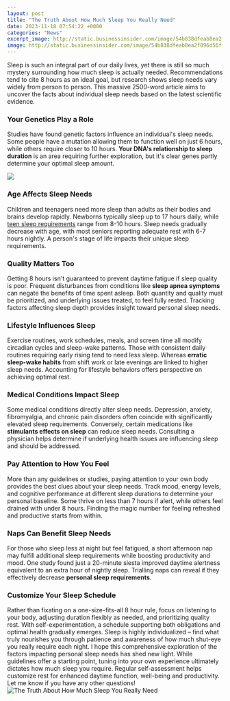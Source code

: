 ```yaml
---
layout: post
title: "The Truth About How Much Sleep You Really Need"
date: 2023-11-18 07:54:22 +0000
categories: "News"
excerpt_image: http://static.businessinsider.com/image/54b838dfeab8ea2f096d56ff/image.jpg
image: http://static.businessinsider.com/image/54b838dfeab8ea2f096d56ff/image.jpg
---
```


Sleep is such an integral part of our daily lives, yet there is still so much mystery surrounding how much sleep is actually needed. Recommendations tend to cite 8 hours as an ideal goal, but research shows sleep needs vary widely from person to person. This massive 2500-word article aims to uncover the facts about individual sleep needs based on the latest scientific evidence.
### Your Genetics Play a Role
Studies have found genetic factors influence an individual's sleep needs. Some people have a mutation allowing them to function well on just 6 hours, while others require closer to 10 hours. **Your DNA's relationship to sleep duration** is an area requiring further exploration, but it's clear genes partly determine your optimal sleep amount.

![](https://www.sleepscore.com/wp-content/uploads/2016/10/Sleepscore_1_Graphic-2-How-Much-Sleep-Need.png)
### Age Affects Sleep Needs  
Children and teenagers need more sleep than adults as their bodies and brains develop rapidly. Newborns typically sleep up to 17 hours daily, while [teen sleep requirements](https://yt.io.vn/collection/achenbach) range from 8-10 hours. Sleep needs gradually decrease with age, with most seniors reporting adequate rest with 6-7 hours nightly. A person's stage of life impacts their unique sleep requirements.
### Quality Matters Too  
Getting 8 hours isn't guaranteed to prevent daytime fatigue if sleep quality is poor. Frequent disturbances from conditions like **sleep apnea symptoms** can negate the benefits of time spent asleep. Both quantity and quality must be prioritized, and underlying issues treated, to feel fully rested. Tracking factors affecting sleep depth provides insight toward personal sleep needs.  
### Lifestyle Influences Sleep  
Exercise routines, work schedules, meals, and screen time all modify circadian cycles and sleep-wake patterns. Those with consistent daily routines requiring early rising tend to need less sleep. Whereas **erratic sleep-wake habits** from shift work or late evenings are linked to higher sleep needs. Accounting for lifestyle behaviors offers perspective on achieving optimal rest.
### Medical Conditions Impact Sleep  
Some medical conditions directly alter sleep needs. Depression, anxiety, fibromyalgia, and chronic pain disorders often coincide with significantly elevated sleep requirements. Conversely, certain medications like **stimulants effects on sleep** can reduce sleep needs. Consulting a physician helps determine if underlying health issues are influencing sleep and should be addressed.
### Pay Attention to How You Feel  
More than any guidelines or studies, paying attention to your own body provides the best clues about your sleep needs. Track mood, energy levels, and cognitive performance at different sleep durations to determine your personal baseline. Some thrive on less than 7 hours if alert, while others feel drained with under 8 hours. Finding the magic number for feeling refreshed and productive starts from within.
### Naps Can Benefit Sleep Needs  
For those who sleep less at night but feel fatigued, a short afternoon nap may fulfill additional sleep requirements while boosting productivity and mood. One study found just a 20-minute siesta improved daytime alertness equivalent to an extra hour of nightly sleep. Trialling naps can reveal if they effectively decrease **personal sleep requirements**.
### Customize Your Sleep Schedule  
Rather than fixating on a one-size-fits-all 8 hour rule, focus on listening to your body, adjusting duration flexibly as needed, and prioritizing quality rest. With self-experimentation, a schedule supporting both obligations and optimal health gradually emerges. Sleep is highly individualized – find what truly nourishes you through patience and awareness of how much shut-eye you really require each night.
I hope this comprehensive exploration of the factors impacting personal sleep needs has shed new light. While guidelines offer a starting point, tuning into your own experience ultimately dictates how much sleep you require. Regular self-assessment helps customize rest for enhanced daytime function, well-being and productivity. Let me know if you have any other questions!
![The Truth About How Much Sleep You Really Need](http://static.businessinsider.com/image/54b838dfeab8ea2f096d56ff/image.jpg)